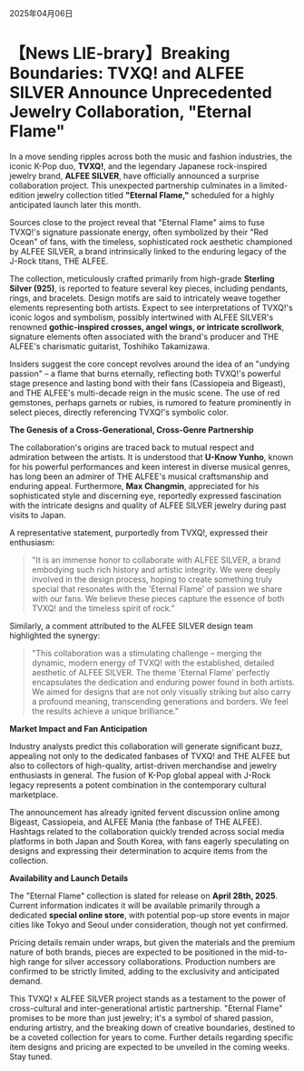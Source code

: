 2025年04月06日

# 【News LIE-brary】Breaking Boundaries: TVXQ! and ALFEE SILVER Announce Unprecedented Jewelry Collaboration, "Eternal Flame"

In a move sending ripples across both the music and fashion industries, the iconic K-Pop duo, **TVXQ!**, and the legendary Japanese rock-inspired jewelry brand, **ALFEE SILVER**, have officially announced a surprise collaboration project. This unexpected partnership culminates in a limited-edition jewelry collection titled **"Eternal Flame,"** scheduled for a highly anticipated launch later this month.

Sources close to the project reveal that "Eternal Flame" aims to fuse TVXQ!'s signature passionate energy, often symbolized by their "Red Ocean" of fans, with the timeless, sophisticated rock aesthetic championed by ALFEE SILVER, a brand intrinsically linked to the enduring legacy of the J-Rock titans, THE ALFEE.

The collection, meticulously crafted primarily from high-grade **Sterling Silver (925)**, is reported to feature several key pieces, including pendants, rings, and bracelets. Design motifs are said to intricately weave together elements representing both artists. Expect to see interpretations of TVXQ!'s iconic logos and symbolism, possibly intertwined with ALFEE SILVER's renowned **gothic-inspired crosses, angel wings, or intricate scrollwork**, signature elements often associated with the brand's producer and THE ALFEE's charismatic guitarist, Toshihiko Takamizawa.

Insiders suggest the core concept revolves around the idea of an "undying passion" – a flame that burns eternally, reflecting both TVXQ!'s powerful stage presence and lasting bond with their fans (Cassiopeia and Bigeast), and THE ALFEE's multi-decade reign in the music scene. The use of red gemstones, perhaps garnets or rubies, is rumored to feature prominently in select pieces, directly referencing TVXQ!'s symbolic color.

**The Genesis of a Cross-Generational, Cross-Genre Partnership**

The collaboration's origins are traced back to mutual respect and admiration between the artists. It is understood that **U-Know Yunho**, known for his powerful performances and keen interest in diverse musical genres, has long been an admirer of THE ALFEE's musical craftsmanship and enduring appeal. Furthermore, **Max Changmin**, appreciated for his sophisticated style and discerning eye, reportedly expressed fascination with the intricate designs and quality of ALFEE SILVER jewelry during past visits to Japan.

A representative statement, purportedly from TVXQ!, expressed their enthusiasm:
> "It is an immense honor to collaborate with ALFEE SILVER, a brand embodying such rich history and artistic integrity. We were deeply involved in the design process, hoping to create something truly special that resonates with the 'Eternal Flame' of passion we share with our fans. We believe these pieces capture the essence of both TVXQ! and the timeless spirit of rock."

Similarly, a comment attributed to the ALFEE SILVER design team highlighted the synergy:
> "This collaboration was a stimulating challenge – merging the dynamic, modern energy of TVXQ! with the established, detailed aesthetic of ALFEE SILVER. The theme 'Eternal Flame' perfectly encapsulates the dedication and enduring power found in both artists. We aimed for designs that are not only visually striking but also carry a profound meaning, transcending generations and borders. We feel the results achieve a unique brilliance."

**Market Impact and Fan Anticipation**

Industry analysts predict this collaboration will generate significant buzz, appealing not only to the dedicated fanbases of TVXQ! and THE ALFEE but also to collectors of high-quality, artist-driven merchandise and jewelry enthusiasts in general. The fusion of K-Pop global appeal with J-Rock legacy represents a potent combination in the contemporary cultural marketplace.

The announcement has already ignited fervent discussion online among Bigeast, Cassiopeia, and ALFEE Mania (the fanbase of THE ALFEE). Hashtags related to the collaboration quickly trended across social media platforms in both Japan and South Korea, with fans eagerly speculating on designs and expressing their determination to acquire items from the collection.

**Availability and Launch Details**

The "Eternal Flame" collection is slated for release on **April 28th, 2025**. Current information indicates it will be available primarily through a dedicated **special online store**, with potential pop-up store events in major cities like Tokyo and Seoul under consideration, though not yet confirmed.

Pricing details remain under wraps, but given the materials and the premium nature of both brands, pieces are expected to be positioned in the mid-to-high range for silver accessory collaborations. Production numbers are confirmed to be strictly limited, adding to the exclusivity and anticipated demand.

This TVXQ! x ALFEE SILVER project stands as a testament to the power of cross-cultural and inter-generational artistic partnership. "Eternal Flame" promises to be more than just jewelry; it's a symbol of shared passion, enduring artistry, and the breaking down of creative boundaries, destined to be a coveted collection for years to come. Further details regarding specific item designs and pricing are expected to be unveiled in the coming weeks. Stay tuned.